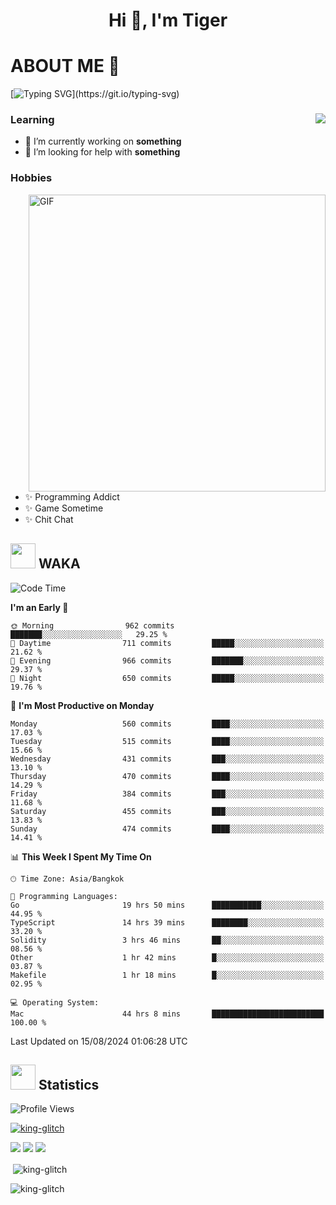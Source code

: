<h1 align="center">Hi 👋, I'm Tiger</h1>




# ABOUT ME 💬

[![Typing SVG](https://readme-typing-svg.herokuapp.com?color=22F771&vCenter=true&lines=A+perssionate+developer+from+nowhere.)](https://git.io/typing-svg)

<div>
 <img align="right" src="https://spotify-github-profile.vercel.app/api/view?uid=12129734423&cover_image=false&theme=default&bar_color=22d016&bar_color_cover=true" />
 <h3>Learning</h3>
 
 <ul>
  <li>🔭 I’m currently working on <b>something</b></li>
  <li>🤝 I’m looking for help with <b>something</b></li>
 </ul>
 
</div>
<div>
 <h3>Hobbies</h3>
 <img align="right" height="475px"  alt="GIF" src="https://i.pinimg.com/originals/1f/b7/db/1fb7dbee557e5ed509f7517da8a84d58.gif" />
 <ul>
  <li>✨ Programming Addict</li>
  <li>✨ Game Sometime</li>
  <li>✨ Chit Chat</li>
 </ul>
 
</div>



## <img height="40" src="https://raw.githubusercontent.com/innng/innng/master/assets/kyubey.gif"/> WAKA

<!--START_SECTION:waka-->
![Code Time](http://img.shields.io/badge/Code%20Time-2%2C175%20hrs%2051%20mins-blue)

**I'm an Early 🐤** 

```text
🌞 Morning                962 commits         ███████░░░░░░░░░░░░░░░░░░   29.25 % 
🌆 Daytime                711 commits         █████░░░░░░░░░░░░░░░░░░░░   21.62 % 
🌃 Evening                966 commits         ███████░░░░░░░░░░░░░░░░░░   29.37 % 
🌙 Night                  650 commits         █████░░░░░░░░░░░░░░░░░░░░   19.76 % 
```
📅 **I'm Most Productive on Monday** 

```text
Monday                   560 commits         ████░░░░░░░░░░░░░░░░░░░░░   17.03 % 
Tuesday                  515 commits         ████░░░░░░░░░░░░░░░░░░░░░   15.66 % 
Wednesday                431 commits         ███░░░░░░░░░░░░░░░░░░░░░░   13.10 % 
Thursday                 470 commits         ████░░░░░░░░░░░░░░░░░░░░░   14.29 % 
Friday                   384 commits         ███░░░░░░░░░░░░░░░░░░░░░░   11.68 % 
Saturday                 455 commits         ███░░░░░░░░░░░░░░░░░░░░░░   13.83 % 
Sunday                   474 commits         ████░░░░░░░░░░░░░░░░░░░░░   14.41 % 
```


📊 **This Week I Spent My Time On** 

```text
🕑︎ Time Zone: Asia/Bangkok

💬 Programming Languages: 
Go                       19 hrs 50 mins      ███████████░░░░░░░░░░░░░░   44.95 % 
TypeScript               14 hrs 39 mins      ████████░░░░░░░░░░░░░░░░░   33.20 % 
Solidity                 3 hrs 46 mins       ██░░░░░░░░░░░░░░░░░░░░░░░   08.56 % 
Other                    1 hr 42 mins        █░░░░░░░░░░░░░░░░░░░░░░░░   03.87 % 
Makefile                 1 hr 18 mins        █░░░░░░░░░░░░░░░░░░░░░░░░   02.95 % 

💻 Operating System: 
Mac                      44 hrs 8 mins       █████████████████████████   100.00 % 
```


 Last Updated on 15/08/2024 01:06:28 UTC
<!--END_SECTION:waka-->
## <img height="40" src="https://raw.githubusercontent.com/innng/innng/master/assets/kyubey.gif"/> Statistics
![Profile Views](https://komarev.com/ghpvc/?username=king-glitch)  

<p align="left"> 
 <a href="https://github.com/ryo-ma/github-profile-trophy">
  <img src="https://github-profile-trophy.vercel.app/?username=king-glitch&theme=dracula" alt="king-glitch" />
 </a> </p>

![](https://github-profile-summary-cards.vercel.app/api/cards/profile-details?username=king-glitch&theme=dracula)
![](https://github-profile-summary-cards.vercel.app/api/cards/stats?username=king-glitch&theme=dracula) 
![](https://github-profile-summary-cards.vercel.app/api/cards/productive-time?username=king-glitch&theme=dracula)


<p>&nbsp;<img align="center" src="https://github-readme-stats.vercel.app/api?username=king-glitch&theme=dracula" alt="king-glitch" /></p>

<p><img align="center" src="https://github-readme-streak-stats.herokuapp.com/?user=king-glitch&theme=dracula" alt="king-glitch" /></p>
